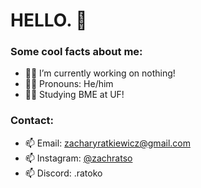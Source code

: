 # HELLO. 👋

### Some cool facts about me: 

- 🎸🎵 I’m currently working on nothing!
- 🍾🥳 Pronouns: He/him
- 🌻🐊 Studying BME at UF!

### Contact:

- 📫 Email: [zacharyratkiewicz@gmail.com](mailto:zacharyratkiewicz@gmail.com)
- 📫 Instagram: [@zachratso](https://www.instagram.com/zachratso/)
- 📫 Discord: .ratoko
